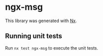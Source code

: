 # ngx-msg

This library was generated with [Nx](https://nx.dev).

## Running unit tests

Run `nx test ngx-msg` to execute the unit tests.
